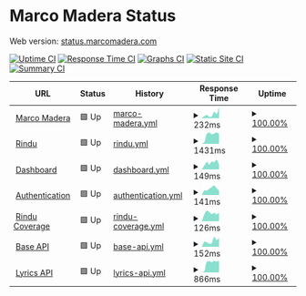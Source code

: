 # Marco Madera Status

Web version: [status.marcomadera.com](https://status.marcomadera.com)

[![Uptime CI](https://github.com/MarcoMadera/status/workflows/Uptime%20CI/badge.svg)](https://github.com/MarcoMadera/status/actions?query=workflow%3A%22Uptime+CI%22)
[![Response Time CI](https://github.com/MarcoMadera/status/workflows/Response%20Time%20CI/badge.svg)](https://github.com/MarcoMadera/status/actions?query=workflow%3A%22Response+Time+CI%22)
[![Graphs CI](https://github.com/MarcoMadera/status/workflows/Graphs%20CI/badge.svg)](https://github.com/MarcoMadera/status/actions?query=workflow%3A%22Graphs+CI%22)
[![Static Site CI](https://github.com/MarcoMadera/status/workflows/Static%20Site%20CI/badge.svg)](https://github.com/MarcoMadera/status/actions?query=workflow%3A%22Static+Site+CI%22)
[![Summary CI](https://github.com/MarcoMadera/status/workflows/Summary%20CI/badge.svg)](https://github.com/MarcoMadera/status/actions?query=workflow%3A%22Summary+CI%22)

<!--start: status pages-->
<!-- This summary is generated by Upptime (https://github.com/upptime/upptime) -->
<!-- Do not edit this manually, your changes will be overwritten -->
<!-- prettier-ignore -->
| URL | Status | History | Response Time | Uptime |
| --- | ------ | ------- | ------------- | ------ |
| <img alt="" src="https://icons.duckduckgo.com/ip3/marcomadera.com.ico" height="13"> [Marco Madera](https://marcomadera.com) | 🟩 Up | [marco-madera.yml](https://github.com/MarcoMadera/status/commits/HEAD/history/marco-madera.yml) | <details><summary><img alt="Response time graph" src="./graphs/marco-madera/response-time-week.png" height="20"> 232ms</summary><br><a href="https://status.marcomadera.com/history/marco-madera"><img alt="Response time 213" src="https://img.shields.io/endpoint?url=https%3A%2F%2Fraw.githubusercontent.com%2FMarcoMadera%2Fstatus%2FHEAD%2Fapi%2Fmarco-madera%2Fresponse-time.json"></a><br><a href="https://status.marcomadera.com/history/marco-madera"><img alt="24-hour response time 208" src="https://img.shields.io/endpoint?url=https%3A%2F%2Fraw.githubusercontent.com%2FMarcoMadera%2Fstatus%2FHEAD%2Fapi%2Fmarco-madera%2Fresponse-time-day.json"></a><br><a href="https://status.marcomadera.com/history/marco-madera"><img alt="7-day response time 232" src="https://img.shields.io/endpoint?url=https%3A%2F%2Fraw.githubusercontent.com%2FMarcoMadera%2Fstatus%2FHEAD%2Fapi%2Fmarco-madera%2Fresponse-time-week.json"></a><br><a href="https://status.marcomadera.com/history/marco-madera"><img alt="30-day response time 191" src="https://img.shields.io/endpoint?url=https%3A%2F%2Fraw.githubusercontent.com%2FMarcoMadera%2Fstatus%2FHEAD%2Fapi%2Fmarco-madera%2Fresponse-time-month.json"></a><br><a href="https://status.marcomadera.com/history/marco-madera"><img alt="1-year response time 211" src="https://img.shields.io/endpoint?url=https%3A%2F%2Fraw.githubusercontent.com%2FMarcoMadera%2Fstatus%2FHEAD%2Fapi%2Fmarco-madera%2Fresponse-time-year.json"></a></details> | <details><summary><a href="https://status.marcomadera.com/history/marco-madera">100.00%</a></summary><a href="https://status.marcomadera.com/history/marco-madera"><img alt="All-time uptime 99.99%" src="https://img.shields.io/endpoint?url=https%3A%2F%2Fraw.githubusercontent.com%2FMarcoMadera%2Fstatus%2FHEAD%2Fapi%2Fmarco-madera%2Fuptime.json"></a><br><a href="https://status.marcomadera.com/history/marco-madera"><img alt="24-hour uptime 100.00%" src="https://img.shields.io/endpoint?url=https%3A%2F%2Fraw.githubusercontent.com%2FMarcoMadera%2Fstatus%2FHEAD%2Fapi%2Fmarco-madera%2Fuptime-day.json"></a><br><a href="https://status.marcomadera.com/history/marco-madera"><img alt="7-day uptime 100.00%" src="https://img.shields.io/endpoint?url=https%3A%2F%2Fraw.githubusercontent.com%2FMarcoMadera%2Fstatus%2FHEAD%2Fapi%2Fmarco-madera%2Fuptime-week.json"></a><br><a href="https://status.marcomadera.com/history/marco-madera"><img alt="30-day uptime 100.00%" src="https://img.shields.io/endpoint?url=https%3A%2F%2Fraw.githubusercontent.com%2FMarcoMadera%2Fstatus%2FHEAD%2Fapi%2Fmarco-madera%2Fuptime-month.json"></a><br><a href="https://status.marcomadera.com/history/marco-madera"><img alt="1-year uptime 100.00%" src="https://img.shields.io/endpoint?url=https%3A%2F%2Fraw.githubusercontent.com%2FMarcoMadera%2Fstatus%2FHEAD%2Fapi%2Fmarco-madera%2Fuptime-year.json"></a></details>
| <img alt="" src="https://icons.duckduckgo.com/ip3/rindu.marcomadera.com.ico" height="13"> [Rindu](https://rindu.marcomadera.com) | 🟩 Up | [rindu.yml](https://github.com/MarcoMadera/status/commits/HEAD/history/rindu.yml) | <details><summary><img alt="Response time graph" src="./graphs/rindu/response-time-week.png" height="20"> 1431ms</summary><br><a href="https://status.marcomadera.com/history/rindu"><img alt="Response time 1692" src="https://img.shields.io/endpoint?url=https%3A%2F%2Fraw.githubusercontent.com%2FMarcoMadera%2Fstatus%2FHEAD%2Fapi%2Frindu%2Fresponse-time.json"></a><br><a href="https://status.marcomadera.com/history/rindu"><img alt="24-hour response time 1419" src="https://img.shields.io/endpoint?url=https%3A%2F%2Fraw.githubusercontent.com%2FMarcoMadera%2Fstatus%2FHEAD%2Fapi%2Frindu%2Fresponse-time-day.json"></a><br><a href="https://status.marcomadera.com/history/rindu"><img alt="7-day response time 1431" src="https://img.shields.io/endpoint?url=https%3A%2F%2Fraw.githubusercontent.com%2FMarcoMadera%2Fstatus%2FHEAD%2Fapi%2Frindu%2Fresponse-time-week.json"></a><br><a href="https://status.marcomadera.com/history/rindu"><img alt="30-day response time 1478" src="https://img.shields.io/endpoint?url=https%3A%2F%2Fraw.githubusercontent.com%2FMarcoMadera%2Fstatus%2FHEAD%2Fapi%2Frindu%2Fresponse-time-month.json"></a><br><a href="https://status.marcomadera.com/history/rindu"><img alt="1-year response time 1749" src="https://img.shields.io/endpoint?url=https%3A%2F%2Fraw.githubusercontent.com%2FMarcoMadera%2Fstatus%2FHEAD%2Fapi%2Frindu%2Fresponse-time-year.json"></a></details> | <details><summary><a href="https://status.marcomadera.com/history/rindu">100.00%</a></summary><a href="https://status.marcomadera.com/history/rindu"><img alt="All-time uptime 99.98%" src="https://img.shields.io/endpoint?url=https%3A%2F%2Fraw.githubusercontent.com%2FMarcoMadera%2Fstatus%2FHEAD%2Fapi%2Frindu%2Fuptime.json"></a><br><a href="https://status.marcomadera.com/history/rindu"><img alt="24-hour uptime 100.00%" src="https://img.shields.io/endpoint?url=https%3A%2F%2Fraw.githubusercontent.com%2FMarcoMadera%2Fstatus%2FHEAD%2Fapi%2Frindu%2Fuptime-day.json"></a><br><a href="https://status.marcomadera.com/history/rindu"><img alt="7-day uptime 100.00%" src="https://img.shields.io/endpoint?url=https%3A%2F%2Fraw.githubusercontent.com%2FMarcoMadera%2Fstatus%2FHEAD%2Fapi%2Frindu%2Fuptime-week.json"></a><br><a href="https://status.marcomadera.com/history/rindu"><img alt="30-day uptime 100.00%" src="https://img.shields.io/endpoint?url=https%3A%2F%2Fraw.githubusercontent.com%2FMarcoMadera%2Fstatus%2FHEAD%2Fapi%2Frindu%2Fuptime-month.json"></a><br><a href="https://status.marcomadera.com/history/rindu"><img alt="1-year uptime 99.98%" src="https://img.shields.io/endpoint?url=https%3A%2F%2Fraw.githubusercontent.com%2FMarcoMadera%2Fstatus%2FHEAD%2Fapi%2Frindu%2Fuptime-year.json"></a></details>
| <img alt="" src="https://icons.duckduckgo.com/ip3/dashboard.marcomadera.com.ico" height="13"> [Dashboard](https://dashboard.marcomadera.com) | 🟩 Up | [dashboard.yml](https://github.com/MarcoMadera/status/commits/HEAD/history/dashboard.yml) | <details><summary><img alt="Response time graph" src="./graphs/dashboard/response-time-week.png" height="20"> 149ms</summary><br><a href="https://status.marcomadera.com/history/dashboard"><img alt="Response time 110" src="https://img.shields.io/endpoint?url=https%3A%2F%2Fraw.githubusercontent.com%2FMarcoMadera%2Fstatus%2FHEAD%2Fapi%2Fdashboard%2Fresponse-time.json"></a><br><a href="https://status.marcomadera.com/history/dashboard"><img alt="24-hour response time 161" src="https://img.shields.io/endpoint?url=https%3A%2F%2Fraw.githubusercontent.com%2FMarcoMadera%2Fstatus%2FHEAD%2Fapi%2Fdashboard%2Fresponse-time-day.json"></a><br><a href="https://status.marcomadera.com/history/dashboard"><img alt="7-day response time 149" src="https://img.shields.io/endpoint?url=https%3A%2F%2Fraw.githubusercontent.com%2FMarcoMadera%2Fstatus%2FHEAD%2Fapi%2Fdashboard%2Fresponse-time-week.json"></a><br><a href="https://status.marcomadera.com/history/dashboard"><img alt="30-day response time 125" src="https://img.shields.io/endpoint?url=https%3A%2F%2Fraw.githubusercontent.com%2FMarcoMadera%2Fstatus%2FHEAD%2Fapi%2Fdashboard%2Fresponse-time-month.json"></a><br><a href="https://status.marcomadera.com/history/dashboard"><img alt="1-year response time 105" src="https://img.shields.io/endpoint?url=https%3A%2F%2Fraw.githubusercontent.com%2FMarcoMadera%2Fstatus%2FHEAD%2Fapi%2Fdashboard%2Fresponse-time-year.json"></a></details> | <details><summary><a href="https://status.marcomadera.com/history/dashboard">100.00%</a></summary><a href="https://status.marcomadera.com/history/dashboard"><img alt="All-time uptime 100.00%" src="https://img.shields.io/endpoint?url=https%3A%2F%2Fraw.githubusercontent.com%2FMarcoMadera%2Fstatus%2FHEAD%2Fapi%2Fdashboard%2Fuptime.json"></a><br><a href="https://status.marcomadera.com/history/dashboard"><img alt="24-hour uptime 100.00%" src="https://img.shields.io/endpoint?url=https%3A%2F%2Fraw.githubusercontent.com%2FMarcoMadera%2Fstatus%2FHEAD%2Fapi%2Fdashboard%2Fuptime-day.json"></a><br><a href="https://status.marcomadera.com/history/dashboard"><img alt="7-day uptime 100.00%" src="https://img.shields.io/endpoint?url=https%3A%2F%2Fraw.githubusercontent.com%2FMarcoMadera%2Fstatus%2FHEAD%2Fapi%2Fdashboard%2Fuptime-week.json"></a><br><a href="https://status.marcomadera.com/history/dashboard"><img alt="30-day uptime 100.00%" src="https://img.shields.io/endpoint?url=https%3A%2F%2Fraw.githubusercontent.com%2FMarcoMadera%2Fstatus%2FHEAD%2Fapi%2Fdashboard%2Fuptime-month.json"></a><br><a href="https://status.marcomadera.com/history/dashboard"><img alt="1-year uptime 100.00%" src="https://img.shields.io/endpoint?url=https%3A%2F%2Fraw.githubusercontent.com%2FMarcoMadera%2Fstatus%2FHEAD%2Fapi%2Fdashboard%2Fuptime-year.json"></a></details>
| <img alt="" src="https://icons.duckduckgo.com/ip3/auth.marcomadera.com.ico" height="13"> [Authentication](https://auth.marcomadera.com) | 🟩 Up | [authentication.yml](https://github.com/MarcoMadera/status/commits/HEAD/history/authentication.yml) | <details><summary><img alt="Response time graph" src="./graphs/authentication/response-time-week.png" height="20"> 141ms</summary><br><a href="https://status.marcomadera.com/history/authentication"><img alt="Response time 160" src="https://img.shields.io/endpoint?url=https%3A%2F%2Fraw.githubusercontent.com%2FMarcoMadera%2Fstatus%2FHEAD%2Fapi%2Fauthentication%2Fresponse-time.json"></a><br><a href="https://status.marcomadera.com/history/authentication"><img alt="24-hour response time 150" src="https://img.shields.io/endpoint?url=https%3A%2F%2Fraw.githubusercontent.com%2FMarcoMadera%2Fstatus%2FHEAD%2Fapi%2Fauthentication%2Fresponse-time-day.json"></a><br><a href="https://status.marcomadera.com/history/authentication"><img alt="7-day response time 141" src="https://img.shields.io/endpoint?url=https%3A%2F%2Fraw.githubusercontent.com%2FMarcoMadera%2Fstatus%2FHEAD%2Fapi%2Fauthentication%2Fresponse-time-week.json"></a><br><a href="https://status.marcomadera.com/history/authentication"><img alt="30-day response time 144" src="https://img.shields.io/endpoint?url=https%3A%2F%2Fraw.githubusercontent.com%2FMarcoMadera%2Fstatus%2FHEAD%2Fapi%2Fauthentication%2Fresponse-time-month.json"></a><br><a href="https://status.marcomadera.com/history/authentication"><img alt="1-year response time 155" src="https://img.shields.io/endpoint?url=https%3A%2F%2Fraw.githubusercontent.com%2FMarcoMadera%2Fstatus%2FHEAD%2Fapi%2Fauthentication%2Fresponse-time-year.json"></a></details> | <details><summary><a href="https://status.marcomadera.com/history/authentication">100.00%</a></summary><a href="https://status.marcomadera.com/history/authentication"><img alt="All-time uptime 99.99%" src="https://img.shields.io/endpoint?url=https%3A%2F%2Fraw.githubusercontent.com%2FMarcoMadera%2Fstatus%2FHEAD%2Fapi%2Fauthentication%2Fuptime.json"></a><br><a href="https://status.marcomadera.com/history/authentication"><img alt="24-hour uptime 100.00%" src="https://img.shields.io/endpoint?url=https%3A%2F%2Fraw.githubusercontent.com%2FMarcoMadera%2Fstatus%2FHEAD%2Fapi%2Fauthentication%2Fuptime-day.json"></a><br><a href="https://status.marcomadera.com/history/authentication"><img alt="7-day uptime 100.00%" src="https://img.shields.io/endpoint?url=https%3A%2F%2Fraw.githubusercontent.com%2FMarcoMadera%2Fstatus%2FHEAD%2Fapi%2Fauthentication%2Fuptime-week.json"></a><br><a href="https://status.marcomadera.com/history/authentication"><img alt="30-day uptime 100.00%" src="https://img.shields.io/endpoint?url=https%3A%2F%2Fraw.githubusercontent.com%2FMarcoMadera%2Fstatus%2FHEAD%2Fapi%2Fauthentication%2Fuptime-month.json"></a><br><a href="https://status.marcomadera.com/history/authentication"><img alt="1-year uptime 99.99%" src="https://img.shields.io/endpoint?url=https%3A%2F%2Fraw.githubusercontent.com%2FMarcoMadera%2Fstatus%2FHEAD%2Fapi%2Fauthentication%2Fuptime-year.json"></a></details>
| <img alt="" src="https://icons.duckduckgo.com/ip3/coverage.rindu.marcomadera.com.ico" height="13"> [Rindu Coverage](https://coverage.rindu.marcomadera.com) | 🟩 Up | [rindu-coverage.yml](https://github.com/MarcoMadera/status/commits/HEAD/history/rindu-coverage.yml) | <details><summary><img alt="Response time graph" src="./graphs/rindu-coverage/response-time-week.png" height="20"> 126ms</summary><br><a href="https://status.marcomadera.com/history/rindu-coverage"><img alt="Response time 127" src="https://img.shields.io/endpoint?url=https%3A%2F%2Fraw.githubusercontent.com%2FMarcoMadera%2Fstatus%2FHEAD%2Fapi%2Frindu-coverage%2Fresponse-time.json"></a><br><a href="https://status.marcomadera.com/history/rindu-coverage"><img alt="24-hour response time 96" src="https://img.shields.io/endpoint?url=https%3A%2F%2Fraw.githubusercontent.com%2FMarcoMadera%2Fstatus%2FHEAD%2Fapi%2Frindu-coverage%2Fresponse-time-day.json"></a><br><a href="https://status.marcomadera.com/history/rindu-coverage"><img alt="7-day response time 126" src="https://img.shields.io/endpoint?url=https%3A%2F%2Fraw.githubusercontent.com%2FMarcoMadera%2Fstatus%2FHEAD%2Fapi%2Frindu-coverage%2Fresponse-time-week.json"></a><br><a href="https://status.marcomadera.com/history/rindu-coverage"><img alt="30-day response time 130" src="https://img.shields.io/endpoint?url=https%3A%2F%2Fraw.githubusercontent.com%2FMarcoMadera%2Fstatus%2FHEAD%2Fapi%2Frindu-coverage%2Fresponse-time-month.json"></a><br><a href="https://status.marcomadera.com/history/rindu-coverage"><img alt="1-year response time 127" src="https://img.shields.io/endpoint?url=https%3A%2F%2Fraw.githubusercontent.com%2FMarcoMadera%2Fstatus%2FHEAD%2Fapi%2Frindu-coverage%2Fresponse-time-year.json"></a></details> | <details><summary><a href="https://status.marcomadera.com/history/rindu-coverage">100.00%</a></summary><a href="https://status.marcomadera.com/history/rindu-coverage"><img alt="All-time uptime 100.00%" src="https://img.shields.io/endpoint?url=https%3A%2F%2Fraw.githubusercontent.com%2FMarcoMadera%2Fstatus%2FHEAD%2Fapi%2Frindu-coverage%2Fuptime.json"></a><br><a href="https://status.marcomadera.com/history/rindu-coverage"><img alt="24-hour uptime 100.00%" src="https://img.shields.io/endpoint?url=https%3A%2F%2Fraw.githubusercontent.com%2FMarcoMadera%2Fstatus%2FHEAD%2Fapi%2Frindu-coverage%2Fuptime-day.json"></a><br><a href="https://status.marcomadera.com/history/rindu-coverage"><img alt="7-day uptime 100.00%" src="https://img.shields.io/endpoint?url=https%3A%2F%2Fraw.githubusercontent.com%2FMarcoMadera%2Fstatus%2FHEAD%2Fapi%2Frindu-coverage%2Fuptime-week.json"></a><br><a href="https://status.marcomadera.com/history/rindu-coverage"><img alt="30-day uptime 100.00%" src="https://img.shields.io/endpoint?url=https%3A%2F%2Fraw.githubusercontent.com%2FMarcoMadera%2Fstatus%2FHEAD%2Fapi%2Frindu-coverage%2Fuptime-month.json"></a><br><a href="https://status.marcomadera.com/history/rindu-coverage"><img alt="1-year uptime 100.00%" src="https://img.shields.io/endpoint?url=https%3A%2F%2Fraw.githubusercontent.com%2FMarcoMadera%2Fstatus%2FHEAD%2Fapi%2Frindu-coverage%2Fuptime-year.json"></a></details>
| <img alt="" src="https://icons.duckduckgo.com/ip3/api.marcomadera.com.ico" height="13"> [Base API](https://api.marcomadera.com) | 🟩 Up | [base-api.yml](https://github.com/MarcoMadera/status/commits/HEAD/history/base-api.yml) | <details><summary><img alt="Response time graph" src="./graphs/base-api/response-time-week.png" height="20"> 152ms</summary><br><a href="https://status.marcomadera.com/history/base-api"><img alt="Response time 154" src="https://img.shields.io/endpoint?url=https%3A%2F%2Fraw.githubusercontent.com%2FMarcoMadera%2Fstatus%2FHEAD%2Fapi%2Fbase-api%2Fresponse-time.json"></a><br><a href="https://status.marcomadera.com/history/base-api"><img alt="24-hour response time 109" src="https://img.shields.io/endpoint?url=https%3A%2F%2Fraw.githubusercontent.com%2FMarcoMadera%2Fstatus%2FHEAD%2Fapi%2Fbase-api%2Fresponse-time-day.json"></a><br><a href="https://status.marcomadera.com/history/base-api"><img alt="7-day response time 152" src="https://img.shields.io/endpoint?url=https%3A%2F%2Fraw.githubusercontent.com%2FMarcoMadera%2Fstatus%2FHEAD%2Fapi%2Fbase-api%2Fresponse-time-week.json"></a><br><a href="https://status.marcomadera.com/history/base-api"><img alt="30-day response time 148" src="https://img.shields.io/endpoint?url=https%3A%2F%2Fraw.githubusercontent.com%2FMarcoMadera%2Fstatus%2FHEAD%2Fapi%2Fbase-api%2Fresponse-time-month.json"></a><br><a href="https://status.marcomadera.com/history/base-api"><img alt="1-year response time 154" src="https://img.shields.io/endpoint?url=https%3A%2F%2Fraw.githubusercontent.com%2FMarcoMadera%2Fstatus%2FHEAD%2Fapi%2Fbase-api%2Fresponse-time-year.json"></a></details> | <details><summary><a href="https://status.marcomadera.com/history/base-api">100.00%</a></summary><a href="https://status.marcomadera.com/history/base-api"><img alt="All-time uptime 100.00%" src="https://img.shields.io/endpoint?url=https%3A%2F%2Fraw.githubusercontent.com%2FMarcoMadera%2Fstatus%2FHEAD%2Fapi%2Fbase-api%2Fuptime.json"></a><br><a href="https://status.marcomadera.com/history/base-api"><img alt="24-hour uptime 100.00%" src="https://img.shields.io/endpoint?url=https%3A%2F%2Fraw.githubusercontent.com%2FMarcoMadera%2Fstatus%2FHEAD%2Fapi%2Fbase-api%2Fuptime-day.json"></a><br><a href="https://status.marcomadera.com/history/base-api"><img alt="7-day uptime 100.00%" src="https://img.shields.io/endpoint?url=https%3A%2F%2Fraw.githubusercontent.com%2FMarcoMadera%2Fstatus%2FHEAD%2Fapi%2Fbase-api%2Fuptime-week.json"></a><br><a href="https://status.marcomadera.com/history/base-api"><img alt="30-day uptime 100.00%" src="https://img.shields.io/endpoint?url=https%3A%2F%2Fraw.githubusercontent.com%2FMarcoMadera%2Fstatus%2FHEAD%2Fapi%2Fbase-api%2Fuptime-month.json"></a><br><a href="https://status.marcomadera.com/history/base-api"><img alt="1-year uptime 100.00%" src="https://img.shields.io/endpoint?url=https%3A%2F%2Fraw.githubusercontent.com%2FMarcoMadera%2Fstatus%2FHEAD%2Fapi%2Fbase-api%2Fuptime-year.json"></a></details>
| <img alt="" src="https://icons.duckduckgo.com/ip3/api.marcomadera.com.ico" height="13"> [Lyrics API](https://api.marcomadera.com/synced-lyrics) | 🟩 Up | [lyrics-api.yml](https://github.com/MarcoMadera/status/commits/HEAD/history/lyrics-api.yml) | <details><summary><img alt="Response time graph" src="./graphs/lyrics-api/response-time-week.png" height="20"> 866ms</summary><br><a href="https://status.marcomadera.com/history/lyrics-api"><img alt="Response time 945" src="https://img.shields.io/endpoint?url=https%3A%2F%2Fraw.githubusercontent.com%2FMarcoMadera%2Fstatus%2FHEAD%2Fapi%2Flyrics-api%2Fresponse-time.json"></a><br><a href="https://status.marcomadera.com/history/lyrics-api"><img alt="24-hour response time 895" src="https://img.shields.io/endpoint?url=https%3A%2F%2Fraw.githubusercontent.com%2FMarcoMadera%2Fstatus%2FHEAD%2Fapi%2Flyrics-api%2Fresponse-time-day.json"></a><br><a href="https://status.marcomadera.com/history/lyrics-api"><img alt="7-day response time 866" src="https://img.shields.io/endpoint?url=https%3A%2F%2Fraw.githubusercontent.com%2FMarcoMadera%2Fstatus%2FHEAD%2Fapi%2Flyrics-api%2Fresponse-time-week.json"></a><br><a href="https://status.marcomadera.com/history/lyrics-api"><img alt="30-day response time 780" src="https://img.shields.io/endpoint?url=https%3A%2F%2Fraw.githubusercontent.com%2FMarcoMadera%2Fstatus%2FHEAD%2Fapi%2Flyrics-api%2Fresponse-time-month.json"></a><br><a href="https://status.marcomadera.com/history/lyrics-api"><img alt="1-year response time 945" src="https://img.shields.io/endpoint?url=https%3A%2F%2Fraw.githubusercontent.com%2FMarcoMadera%2Fstatus%2FHEAD%2Fapi%2Flyrics-api%2Fresponse-time-year.json"></a></details> | <details><summary><a href="https://status.marcomadera.com/history/lyrics-api">100.00%</a></summary><a href="https://status.marcomadera.com/history/lyrics-api"><img alt="All-time uptime 99.98%" src="https://img.shields.io/endpoint?url=https%3A%2F%2Fraw.githubusercontent.com%2FMarcoMadera%2Fstatus%2FHEAD%2Fapi%2Flyrics-api%2Fuptime.json"></a><br><a href="https://status.marcomadera.com/history/lyrics-api"><img alt="24-hour uptime 100.00%" src="https://img.shields.io/endpoint?url=https%3A%2F%2Fraw.githubusercontent.com%2FMarcoMadera%2Fstatus%2FHEAD%2Fapi%2Flyrics-api%2Fuptime-day.json"></a><br><a href="https://status.marcomadera.com/history/lyrics-api"><img alt="7-day uptime 100.00%" src="https://img.shields.io/endpoint?url=https%3A%2F%2Fraw.githubusercontent.com%2FMarcoMadera%2Fstatus%2FHEAD%2Fapi%2Flyrics-api%2Fuptime-week.json"></a><br><a href="https://status.marcomadera.com/history/lyrics-api"><img alt="30-day uptime 100.00%" src="https://img.shields.io/endpoint?url=https%3A%2F%2Fraw.githubusercontent.com%2FMarcoMadera%2Fstatus%2FHEAD%2Fapi%2Flyrics-api%2Fuptime-month.json"></a><br><a href="https://status.marcomadera.com/history/lyrics-api"><img alt="1-year uptime 99.98%" src="https://img.shields.io/endpoint?url=https%3A%2F%2Fraw.githubusercontent.com%2FMarcoMadera%2Fstatus%2FHEAD%2Fapi%2Flyrics-api%2Fuptime-year.json"></a></details>

<!--end: status pages-->
